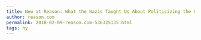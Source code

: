 ```yaml
---
title: New at Reason: What the Nazis Taught Us About Politicizing the Olympics
author: reason.com
permalink: 2018-02-09-reason.com-536325135.html
tags: hy
---
```


